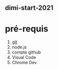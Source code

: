 ## dimi-start-2021
# pré-requis
1. [git](https://git-scm.com/downloads)
1. node.js
1. compte github
1. Visual Code
1. Chrome Dev
